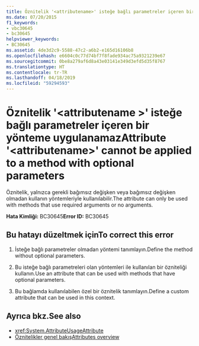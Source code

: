 ```yaml
---
title: Öznitelik '<attributename>' isteğe bağlı parametreler içeren bir yönteme uygulanamaz
ms.date: 07/20/2015
f1_keywords:
- vbc30645
- bc30645
helpviewer_keywords:
- BC30645
ms.assetid: 4de3d2c9-5588-47c2-a6b2-e165d16106b8
ms.openlocfilehash: e6604c0c77d74bf7f8fade934ac75a9321239e67
ms.sourcegitcommit: 0be8a279af6d8a43e03141e349d3efd5d35f8767
ms.translationtype: HT
ms.contentlocale: tr-TR
ms.lasthandoff: 04/18/2019
ms.locfileid: "59294593"
---
```

# <a name="attribute-attributename-cannot-be-applied-to-a-method-with-optional-parameters"></a><span data-ttu-id="846d6-102">Öznitelik '\<attributename >' isteğe bağlı parametreler içeren bir yönteme uygulanamaz</span><span class="sxs-lookup"><span data-stu-id="846d6-102">Attribute '\<attributename>' cannot be applied to a method with optional parameters</span></span>
<span data-ttu-id="846d6-103">Öznitelik, yalnızca gerekli bağımsız değişken veya bağımsız değişken olmadan kullanın yöntemleriyle kullanılabilir.</span><span class="sxs-lookup"><span data-stu-id="846d6-103">The attribute can only be used with methods that use required arguments or no arguments.</span></span>  
  
 <span data-ttu-id="846d6-104">**Hata Kimliği:** BC30645</span><span class="sxs-lookup"><span data-stu-id="846d6-104">**Error ID:** BC30645</span></span>  
  
## <a name="to-correct-this-error"></a><span data-ttu-id="846d6-105">Bu hatayı düzeltmek için</span><span class="sxs-lookup"><span data-stu-id="846d6-105">To correct this error</span></span>  
  
1. <span data-ttu-id="846d6-106">İsteğe bağlı parametreler olmadan yöntemi tanımlayın.</span><span class="sxs-lookup"><span data-stu-id="846d6-106">Define the method without optional parameters.</span></span>  
  
2. <span data-ttu-id="846d6-107">Bu isteğe bağlı parametreleri olan yöntemleri ile kullanılan bir özniteliği kullanın.</span><span class="sxs-lookup"><span data-stu-id="846d6-107">Use an attribute that can be used with methods that have optional parameters.</span></span>  
  
3. <span data-ttu-id="846d6-108">Bu bağlamda kullanılabilen özel bir öznitelik tanımlayın.</span><span class="sxs-lookup"><span data-stu-id="846d6-108">Define a custom attribute that can be used in this context.</span></span>  
  
## <a name="see-also"></a><span data-ttu-id="846d6-109">Ayrıca bkz.</span><span class="sxs-lookup"><span data-stu-id="846d6-109">See also</span></span>

- <xref:System.AttributeUsageAttribute>
- [<span data-ttu-id="846d6-110">Öznitelikler genel bakış</span><span class="sxs-lookup"><span data-stu-id="846d6-110">Attributes overview</span></span>](~/docs/visual-basic/programming-guide/concepts/attributes/index.md)
